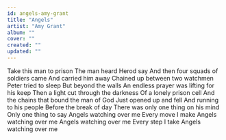 ```yaml
---
id: angels-amy-grant
title: "Angels"
artist: "Amy Grant"
album: ""
cover: ""
created: ""
updated: ""
---
```


Take this man to prison
The man heard Herod say
And then four squads of soldiers came
And carried him away
Chained up between two watchmen
Peter tried to sleep
But beyond the walls
An endless prayer was lifting for his keep
Then a light cut through the darkness
Of a lonely prison cell
And the chains that bound the man of God
Just opened up and fell
And running to his people
Before the break of day
There was only one thing on his mind
Only one thing to say
Angels watching over me
Every move I make
Angels watching over me
Angels watching over me
Every step I take
Angels watching over me